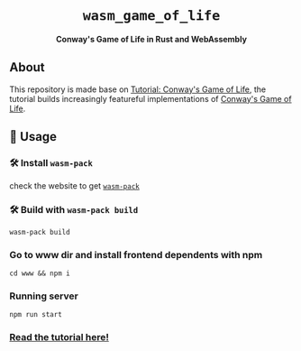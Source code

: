 <div align="center">

  <h1><code>wasm_game_of_life</code></h1>

  <strong>Conway's Game of Life in Rust and WebAssembly</strong>

  <!-- <p>
    <a href="https://travis-ci.org/rustwasm/wasm_game_of_life"><img src="https://img.shields.io/azure-devops/build/rustwasm/gloo/6.svg?style=flat-square" alt="Build Status" /></a>
  </p>

  <sub>Built with 🦀🕸 by <a href="https://rustwasm.github.io/">The Rust and WebAssembly Working Group</a></sub> -->
</div>

## About

This repository is made base on [Tutorial: Conway's Game of Life](https://rustwasm.github.io/book/game-of-life/introduction.html), the tutorial builds increasingly featureful implementations of [Conway's Game of Life][game-of-life].

## 🚴 Usage
### 🛠️ Install `wasm-pack`
check the website to get [`wasm-pack`](https://rustwasm.github.io/wasm-pack/installer/)

### 🛠️ Build with `wasm-pack build`

```
wasm-pack build
```
### Go to www dir and install frontend dependents with npm
```
cd www && npm i
```

### Running server
```
npm run start
```

### [Read the tutorial here!][tutorial]

[game-of-life]: https://en.wikipedia.org/wiki/Conway%27s_Game_of_Life
[tutorial]: https://rustwasm.github.io/book/game-of-life/introduction.html
